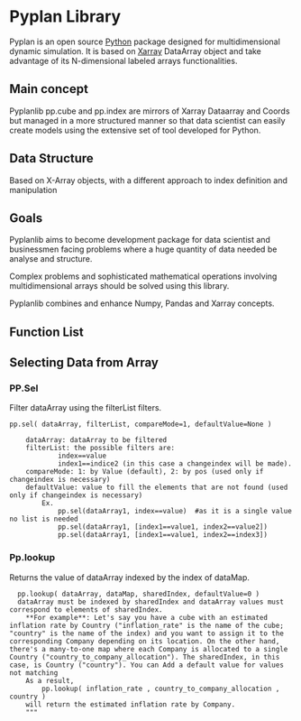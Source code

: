
# **Pyplan Library**

Pyplan is an open source [Python](https://www.python.org/) package designed for multidimensional dynamic simulation. 
It is based on [Xarray](http://xarray.pydata.org/) DataArray object and take advantage of its N-dimensional labeled arrays functionalities.

## Main concept
Pyplanlib pp.cube and pp.index are mirrors of Xarray Dataarray and Coords but managed in a more structured manner so that data scientist can easily create models using the extensive set of tool developed for Python.

## Data Structure
Based on X-Array objects, with a different approach to index definition and manipulation

## Goals
Pyplanlib aims to become development package for data scientist and businessmen facing problems where a huge quantity of data needed be analyse and structure.

Complex problems and sophisticated mathematical operations involving multidimensional arrays should be solved using this library.

Pyplanlib combines and enhance Numpy, Pandas and Xarray concepts.
## Function List
## Selecting Data from Array
### PP.Sel

Filter dataArray using the filterList filters. 
    

    pp.sel( dataArray, filterList, compareMode=1, defaultValue=None )
            
        dataArray: dataArray to be filtered
        filterList: the possible filters are:
                index==value
                index1==indice2 (in this case a changeindex will be made).
        compareMode: 1: by Value (default), 2: by pos (used only if changeindex is necessary)
        defaultValue: value to fill the elements that are not found (used only if changeindex is necessary) 
            Ex.
                pp.sel(dataArray1, index==value)  #as it is a single value no list is needed
                pp.sel(dataArray1, [index1==value1, index2==value2])
                pp.sel(dataArray1, [index1==value1, index2==index3])

### Pp.lookup
Returns the value of dataArray indexed by the index of dataMap.
  
      pp.lookup( dataArray, dataMap, sharedIndex, defaultValue=0 )
      dataArray must be indexed by sharedIndex and dataArray values must correspond to elements of sharedIndex.
        **For example**: Let's say you have a cube with an estimated inflation rate by Country ("inflation_rate" is the name of the cube; "country" is the name of the index) and you want to assign it to the corresponding Company depending on its location. On the other hand, there's a many-to-one map where each Company is allocated to a single Country ("country_to_company_allocation"). The sharedIndex, in this case, is Country ("country"). You can Add a default value for values not matching
        As a result, 
            pp.lookup( inflation_rate , country_to_company_allocation , country )
        will return the estimated inflation rate by Company.
        """
<!--stackedit_data:
eyJoaXN0b3J5IjpbLTcxMTU3NDk0NiwxMDAxOTQyODE0LC00ND
U3MDYwMzAsLTc2MTgyNjMzNSwtMTk2ODY2NTMzMiwxNjgwMDAy
OTYzLDkwODE5MDk3OCw0OTQ4MDc3MDNdfQ==
-->